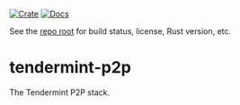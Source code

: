 [![Crate][crate-image]][crate-link]
[![Docs][docs-image]][docs-link]

See the [repo root] for build status, license, Rust version, etc.

# tendermint-p2p

The Tendermint P2P stack.

[//]: # (badges)

[crate-image]: https://img.shields.io/crates/v/tendermint-p2p.svg
[crate-link]: https://crates.io/crates/tendermint-p2p
[docs-image]: https://docs.rs/tendermint-p2p/badge.svg
[docs-link]: https://docs.rs/tendermint-p2p/

[//]: # (general links)

[repo root]: https://github.com/informalsystems/tendermint-rs
